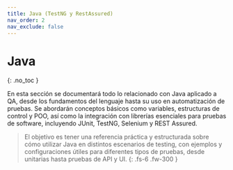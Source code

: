 ```yaml
---
title: Java (TestNG y RestAssured)
nav_order: 2
nav_exclude: false
---
```


# Java
{: .no_toc }

En esta sección se documentará todo lo relacionado con Java aplicado a QA, desde los fundamentos del lenguaje hasta su uso en automatización de pruebas. Se abordarán conceptos básicos como variables, estructuras de control y POO, así como la integración con librerías esenciales para pruebas de software, incluyendo JUnit, TestNG, Selenium y REST Assured.

>El objetivo es tener una referencia práctica y estructurada sobre cómo utilizar Java en distintos escenarios de testing, con ejemplos y configuraciones útiles para diferentes tipos de pruebas, desde unitarias hasta pruebas de API y UI.
{: .fs-6 .fw-300 }
